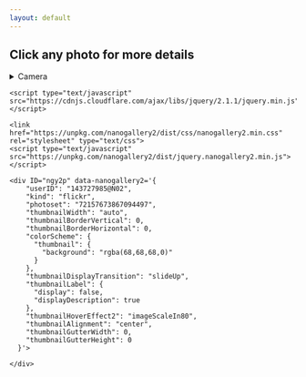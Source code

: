 ```yaml
---
layout: default
---
```

## Click any photo for more details
<details><summary>
Camera
</summary>
I use a <a href="https://www.sony.co.in/electronics/cyber-shot-compact-cameras/dsc-hx400-hx400v">Sony DSC-HX400V</a>. Although not a true DSLR, it does have a manual mode which allows full control of all settings and 50x optical zoom! It's a great budget camera if you want to learn photography. My only problem so far is that it does not have a <a href="https://en.wikipedia.org/wiki/Bulb_(photography)">bulb mode</a>(needed for astrophotography). 
</details> 

<html>
  <head>
    <meta name="viewport" content="user-scalable=no, width=device-width, initial-scale=1, maximum-scale=1">

    <script type="text/javascript" src="https://cdnjs.cloudflare.com/ajax/libs/jquery/2.1.1/jquery.min.js"></script>

    <link href="https://unpkg.com/nanogallery2/dist/css/nanogallery2.min.css" rel="stylesheet" type="text/css">
    <script type="text/javascript" src="https://unpkg.com/nanogallery2/dist/jquery.nanogallery2.min.js"></script>

  </head>
  <body>

    <div ID="ngy2p" data-nanogallery2='{
        "userID": "143727985@N02",
        "kind": "flickr",
        "photoset": "72157673867094497",
        "thumbnailWidth": "auto",
        "thumbnailBorderVertical": 0,
        "thumbnailBorderHorizontal": 0,
        "colorScheme": {
          "thumbnail": {
            "background": "rgba(68,68,68,0)"
          }
        },
        "thumbnailDisplayTransition": "slideUp",
        "thumbnailLabel": {
          "display": false,
          "displayDescription": true
        },
        "thumbnailHoverEffect2": "imageScaleIn80",
        "thumbnailAlignment": "center",
        "thumbnailGutterWidth": 0,
        "thumbnailGutterHeight": 0
      }'>

    </div>
    
  </body>
</html>